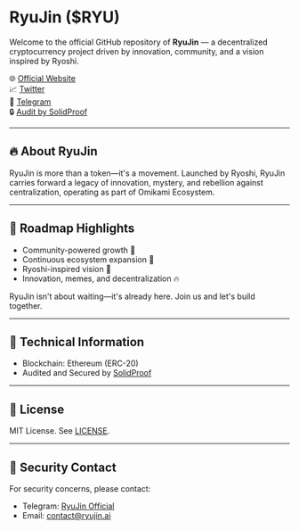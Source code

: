 # RyuJin ($RYU)

Welcome to the official GitHub repository of **RyuJin** — a decentralized cryptocurrency project driven by innovation, community, and a vision inspired by Ryoshi.

🌐 [Official Website](https://ryujin.ai)  
📈 [Twitter](https://x.com/RyuJinDragonETH)  
💬 [Telegram](https://t.me/RyuJinDragonETH)  
🔒 [Audit by SolidProof](https://app.solidproof.io/projects/ryujin)

---

## 🔥 About RyuJin

RyuJin is more than a token—it's a movement. Launched by Ryoshi, RyuJin carries forward a legacy of innovation, mystery, and rebellion against centralization, operating as part of Omikami Ecosystem.

---

## 🚀 Roadmap Highlights

- Community-powered growth 🚀
- Continuous ecosystem expansion 🌌
- Ryoshi-inspired vision 🌟
- Innovation, memes, and decentralization 🔥

RyuJin isn't about waiting—it's already here. Join us and let's build together.

---

## 🧱 Technical Information

- Blockchain: Ethereum (ERC-20)
- Audited and Secured by [SolidProof](https://app.solidproof.io/projects/ryujin)

---

## 📜 License

MIT License. See [LICENSE](https://opensource.org/licenses/MIT).

---

## 🔐 Security Contact

For security concerns, please contact:

- Telegram: [RyuJin Official](https://t.me/RyuJinDragonETH)  
- Email: [contact@ryujin.ai](mailto:contact@ryujin.ai)
